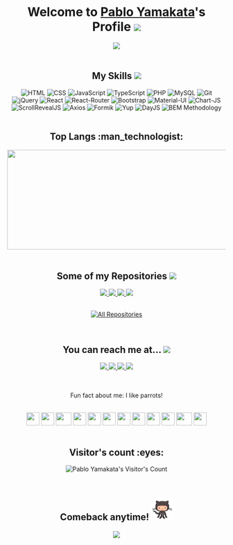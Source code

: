 <div align="center">
<h1 align="center">Welcome to <a href="https://github.com/pabloyamakata">Pablo Yamakata</a>'s Profile <img src="https://raw.githubusercontent.com/MartinHeinz/MartinHeinz/master/wave.gif" width=30px></h1>
</div>

<div align="center">
  <img src="https://readme-typing-svg.herokuapp.com?font=Architects%20Daughter&color=F75C7E&size=30&lines=Welcome%20to%20my%20GitHub!;I'm%20a%20Full%20Stack%20Developer...;always%20learning%20new%20things%20:)">
</div>

<br>

<h2 align="center">My Skills <img src="https://media2.giphy.com/media/QssGEmpkyEOhBCb7e1/giphy.gif?cid=ecf05e47a0n3gi1bfqntqmob8g9aid1oyj2wr3ds3mg700bl&rid=giphy.gif" width=32px></h2>
                                                                                                                                  
<div align="center">
  <img alt="HTML" src="https://img.shields.io/badge/html5-%23E34F26.svg?style=for-the-badge&logo=html5&logoColor=white">
  <img alt="CSS" src="https://img.shields.io/badge/CSS3-1572B6?style=for-the-badge&logo=css3&logoColor=white">
  <img alt="JavaScript" src="https://img.shields.io/badge/javascript-%23323330.svg?style=for-the-badge&logo=javascript&logoColor=%23F7DF1E">
  <img alt="TypeScript" src="https://img.shields.io/badge/TypeScript-007ACC?style=for-the-badge&logo=typescript&logoColor=white">
  <img alt="PHP" src="https://img.shields.io/badge/PHP-777BB4?style=for-the-badge&logo=php&logoColor=white">
  <img alt="MySQL" src="https://img.shields.io/badge/MySQL-005C84?style=for-the-badge&logo=mysql&logoColor=white">
  <img alt="Git" src="https://img.shields.io/badge/git-%23F05033.svg?style=for-the-badge&logo=git&logoColor=white">
</div>
<div align="center">
  <img alt="jQuery" src="https://img.shields.io/badge/jQuery-0769AD?style=for-the-badge&logo=jquery&logoColor=white">
  <img alt="React" src="https://img.shields.io/badge/react-%2320232a.svg?style=for-the-badge&logo=react&logoColor=%2361DAFB">
  <img alt="React-Router" src="https://img.shields.io/badge/React_Router-CA4245?style=for-the-badge&logo=react-router&logoColor=white">
  <img alt="Bootstrap" src="https://img.shields.io/badge/Bootstrap-563D7C?style=for-the-badge&logo=bootstrap&logoColor=white">
  <img alt="Material-UI" src="https://img.shields.io/badge/Material--UI-0081CB?style=for-the-badge&logo=material-ui&logoColor=white">
  <img alt="Chart-JS" src="https://img.shields.io/badge/Chart.js-FF6384?style=for-the-badge&logo=chartdotjs&logoColor=white">
</div>
<div align="center">
  <img alt="ScrollRevealJS" src="https://custom-icon-badges.herokuapp.com/badge/Scroll--Reveal.JS-218A3D?logo=paintbrush&logoColor=white&style=for-the-badge">
  <img alt="Axios" src="https://custom-icon-badges.herokuapp.com/badge/Axios-blue?logo=comment-discussion&logoColor=white&style=for-the-badge">
  <img alt="Formik" src="https://custom-icon-badges.herokuapp.com/badge/Formik-grey?logo=package&logoColor=white&style=for-the-badge">
  <img alt="Yup" src="https://custom-icon-badges.herokuapp.com/badge/Yup-red?logo=check-circle-fill&logoColor=white&style=for-the-badge">
  <img alt="DayJS" src="https://custom-icon-badges.herokuapp.com/badge/Day.JS-C75700?logo=clock&logoColor=white&style=for-the-badge">
  <img alt="BEM Methodology" src="https://custom-icon-badges.herokuapp.com/badge/BEM--Methodology-000?logo=bold&logoColor=white&style=for-the-badge">
</div>

<br>

<h2 align="center">Top Langs :man_technologist:</h2>

<div align="center"> 
<img height=230 width=550 src="https://github-readme-stats.vercel.app/api/top-langs/?username=pabloyamakata&langs_count=6&hide=scss&hide_title=true&bg_color=1F222E&title_color=58A6FF&text_color=888&hide_border=true&layout=compact">  
</div>

<br>

<h2 align="center">Some of my Repositories <img src="https://media.giphy.com/media/VgCDAzcKvsR6OM0uWg/giphy.gif" width="50"></h2>

<div align="center">
  <a href="https://github.com/pabloyamakata/bug-tracking-system-frontend#gh-dark-mode-only">
    <img src="https://github-readme-stats.vercel.app/api/pin/?username=pabloyamakata&repo=bug-tracking-system-frontend&bg_color=1F222E&title_color=58A6FF&icon_color=F8D866&text_color=888&hide_border=true&show_icons=false#gh-dark-mode-only"/>
  </a>
  <a href="https://github.com/pabloyamakata/bug-tracking-system-backend-public#gh-dark-mode-only">
    <img src="https://github-readme-stats.vercel.app/api/pin/?username=pabloyamakata&repo=bug-tracking-system-backend-public&bg_color=1F222E&title_color=58A6FF&icon_color=F8D866&text_color=888&hide_border=true&show_icons=false#gh-dark-mode-only"/>
  </a>
  <a href="https://github.com/pabloyamakata/weather-app#gh-dark-mode-only">
    <img src="https://github-readme-stats.vercel.app/api/pin/?username=pabloyamakata&repo=weather-app&bg_color=1F222E&title_color=58A6FF&icon_color=F8D866&text_color=888&hide_border=true&show_icons=false#gh-dark-mode-only"/>
  </a>
  <a href="https://github.com/pabloyamakata/artesano#gh-dark-mode-only">
    <img src="https://github-readme-stats.vercel.app/api/pin/?username=pabloyamakata&repo=artesano&bg_color=1F222E&title_color=58A6FF&icon_color=F8D866&text_color=888&hide_border=true&show_icons=false#gh-dark-mode-only"/>
  </a>
</div>

<br>

<p align=center>
  <a href="https://github.com/pabloyamakata?tab=repositories"><img alt="All Repositories" title="All Repositories" src="https://custom-icon-badges.herokuapp.com/badge/-All%20Repos-2962FF?style=for-the-badge&logoColor=white&logo=repo"/></a>
</p>

<br>

<h2 align="center">You can reach me at... <img src='https://raw.githubusercontent.com/ShahriarShafin/ShahriarShafin/main/Assets/handshake.gif' width="100px"></h2>

<div align="center">
<a href="https://www.facebook.com/pabloyamakata/">
<img src="https://img.shields.io/badge/Facebook-1877F2?style=for-the-badge&logo=facebook&logoColor=white">
</a>
<a href="https://www.linkedin.com/in/pabloyamakata/">
<img src="https://img.shields.io/badge/LinkedIn-0077B5?style=for-the-badge&logo=linkedin&logoColor=white">
</a>
<a href="mailto:pablo.yamakata@gmail.com?Subject=Interested%20In%20Your%20Services">
<img src="https://img.shields.io/badge/Gmail-D14836?style=for-the-badge&logo=gmail&logoColor=white">
</a>
<a href="https://pabloyamakata.github.io/portfolio/">
<img src="https://img.shields.io/badge/website-000000?style=for-the-badge&logo=About.me&logoColor=white">
</a>
</div>

<br>
<br>

<div align="center">
<p>Fun fact about me: I like parrots!</p>
</div>

<br>
  
<div align="center">
<img src="https://cultofthepartyparrot.com/parrots/hd/githubparrot.gif" width="30" height="30"/>
<img src="https://cultofthepartyparrot.com/flags/hd/argentinaparrot.gif" width="30" height="30"/>
<img src="https://cultofthepartyparrot.com/parrots/asyncparrot.gif" width="36" height="30"/>
<img src="https://cultofthepartyparrot.com/parrots/exceptionallyfastparrot.gif" width="30" height="30"/>
<img src="https://cultofthepartyparrot.com/parrots/hd/60fpsparrot.gif" width="30" height="30"/>
<img src="https://cultofthepartyparrot.com/parrots/hd/jumpingparrot.gif" width="30" height="30"/>
<img src="https://cultofthepartyparrot.com/parrots/hd/opensourceparrot.gif" width="30" height="30"/>
<img src="https://cultofthepartyparrot.com/parrots/hd/dealwithitnowparrot.gif" width="30" height="30"/>
<img src="https://cultofthepartyparrot.com/parrots/hd/hypnoparrotlight.gif" width="30" height="30"/>
<img src="https://cultofthepartyparrot.com/parrots/databaseparrot.gif" width="30" height="30"/>
<img src="https://cultofthepartyparrot.com/parrots/fixparrot.gif" width="36" height="30"/>
<img src="https://cultofthepartyparrot.com/parrots/hd/laptop_parrot.gif" width="30" height="30"/>
</div>

<br>

<h2 align="center">Visitor's count :eyes:</h2>

<p align="center"><img src="https://profile-counter.glitch.me/{pabloyamakata}/count.svg" alt="Pablo Yamakata's Visitor's Count" :: Visitor's Count" /></p>
  
<br>  

<h2 align="center">Comeback anytime! <img src="https://raw.githubusercontent.com/iCharlesZ/FigureBed/master/img/octocat.gif" width="50"></h2>

<div align="center">
<img src="https://emojis.slackmojis.com/emojis/images/1579216111/7550/pikachu_wave.gif?1579216111" align="center" width="140"/>
</div>

